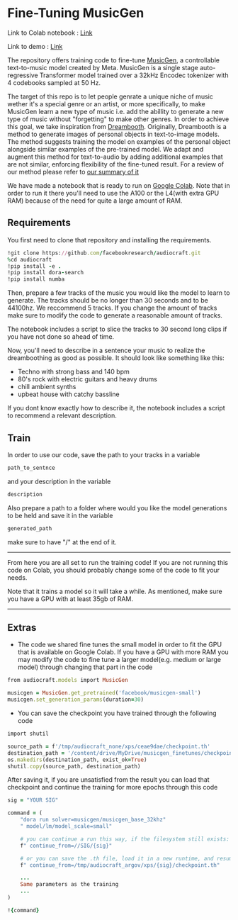 # Fine-Tuning MusicGen

Link to Colab notebook : [Link](https://colab.research.google.com/drive/1ZkRV4hJoPn0aVzlsIFL73QCFiCgav999?usp=sharing)

Link to demo : [Link](https://colab.research.google.com/drive/1dMkrr9Mrso7gWgmAxSOqIataQyEkVJgv?usp=sharing)

The repository offers training code to fine-tune [MusicGen](https://github.com/facebookresearch/audiocraft/blob/main/docs/MUSICGEN.md), a controllable text-to-music model created by Meta. MusicGen is a single stage auto-regressive Transformer model trained over a 32kHz Encodec tokenizer with 4 codebooks sampled at 50 Hz.

The target of this repo is to let people genrate a unique niche of music wether it's a special genre or an artist, or more specifically, to make MusicGen learn a new type of music i.e. add the abillity to generate a new type of music without "forgetting" to make other genres. In order to achieve this goal, we take inspiration from [Dreambooth](https://arxiv.org/pdf/2208.12242). Originally, Dreambooth is a method to generate images of personal objects in text-to-image models. The method suggests training the model on examples of the personal object alongside similar examples of the pre-trained model. We adapt and augment this method for text-to-audio by adding additional examples that are not similar, enforcing flexibility of the fine-tuned result. For a review of our method please refer to [our summary of it](https://www.overleaf.com/read/txfjhjpnszcm#cf9b9c)

We have made a notebook that is ready to run on [Google Colab](https://colab.research.google.com/drive/1ZkRV4hJoPn0aVzlsIFL73QCFiCgav999?usp=sharing). Note that in order to run it there you'll need to use the A100 or the L4(with extra GPU RAM) because of the need for quite a large amount of RAM.


## Requirements
You first need to clone that repository and installing the requirements.
``` ruby
!git clone https://github.com/facebookresearch/audiocraft.git
%cd audiocraft
!pip install -e .
!pip install dora-search
!pip install numba
```
Then, prepare a few tracks of the music you would like the model to learn to generate. The tracks should be no longer than 30 seconds and to be 44100hz. We reccommend 5 tracks. If you change the amount of tracks make sure to modify the code to generate a reasonable amount of tracks.

The notebook includes a script to slice the tracks to 30 second long clips if you have not done so ahead of time. 


Now, you'll need to describe in a sentence your music to realize the dreamboothing as good as possible. It should look like something like this:
- Techno with strong bass and 140 bpm
- 80's rock with electric guitars and heavy drums
- chill ambient synths
- upbeat house with catchy bassline

If you dont know exactly how to describe it, the notebook includes a script to recommend a relevant description.

## Train
In order to use our code, save the path to your tracks in a variable 
``` ruby
path_to_sentnce
```
and your description in the variable
``` ruby
description
```
Also prepare a path to a folder where would you like the model generations to be held and save it in the variable 
``` ruby
generated_path
```
make sure to have "/" at the end of it.
__________
From here you are all set to run the training code!
If you are not running this code on Colab, you should probably change some of the code to fit your needs.

Note that it trains a model so it will take a while. As mentioned, make sure you have a GPU with at least 35gb of RAM.

_______________
## Extras
- The code we shared fine tunes the small model in order to fit the GPU that is available on Google Colab. If you have a GPU with more RAM you may modify the code to fine tune a larger model(e.g. medium or large model) through changing that part in the code
``` ruby
from audiocraft.models import MusicGen

musicgen = MusicGen.get_pretrained('facebook/musicgen-small')
musicgen.set_generation_params(duration=30)
```
- You can save the checkpoint you have trained through the following code
``` ruby
import shutil

source_path = f'/tmp/audiocraft_none/xps/ceae9dae/checkpoint.th'
destination_path = '/content/drive/MyDrive/musicgen_finetunes/checkpoints/new3'
os.makedirs(destination_path, exist_ok=True)
shutil.copy(source_path, destination_path)
```
After saving it, if you are unsatisfied from the result you can load that checkpoint and continue the training for more epochs through this code
``` ruby
sig = "YOUR SIG"

command = (
    "dora run solver=musicgen/musicgen_base_32khz"
    " model/lm/model_scale=small"

    # you can continue a run this way, if the filesystem still exists:
    f" continue_from=//SIG/{sig}"

    # or you can save the .th file, load it in a new runtime, and resume from just it:
    f" continue_from=/tmp/audiocraft_argov/xps/{sig}/checkpoint.th"

    ...
    Same parameters as the training
    ...
)

!{command}
```


